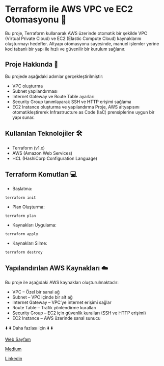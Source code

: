 # Terraform ile AWS VPC ve EC2 Otomasyonu 🚀
Bu proje, Terraform kullanarak AWS üzerinde otomatik bir şekilde VPC (Virtual Private Cloud) ve EC2 (Elastic Compute Cloud) kaynaklarını oluşturmayı hedefler. Altyapı otomasyonu sayesinde, manuel işlemler yerine kod tabanlı bir yapı ile hızlı ve güvenilir bir kurulum sağlanır.

## Proje Hakkında 🎯
Bu projede aşağıdaki adımlar gerçekleştirilmiştir:
- VPC oluşturma
- Subnet yapılandırması
- Internet Gateway ve Route Table ayarları
- Security Group tanımlayarak SSH ve HTTP erişimi sağlama
- EC2 Instance oluşturma ve yapılandırma
Proje, AWS altyapısını otomatikleştirerek Infrastructure as Code (IaC) prensiplerine uygun bir yapı sunar.

## Kullanılan Teknolojiler 🛠️
- Terraform (v1.x)
- AWS (Amazon Web Services)
- HCL (HashiCorp Configuration Language)

## Terraform Komutları 💻
- Başlatma:
```
terraform init
```

- Plan Oluşturma:
```
terraform plan
```

- Kaynakları Uygulama:
```
terraform apply
```

- Kaynakları Silme:
```
terraform destroy
```

## Yapılandırılan AWS Kaynakları ☁️
Bu proje ile aşağıdaki AWS kaynakları oluşturulmaktadır:

- VPC – Özel bir sanal ağ
- Subnet – VPC içinde bir alt ağ
- Internet Gateway – VPC’ye internet erişimi sağlar
- Route Table – Trafik yönlendirme kuralları
- Security Group – EC2 için güvenlik kuralları (SSH ve HTTP erişimi)
- EC2 Instance – AWS üzerinde sanal sunucu

⬇️ ⬇️ Daha fazlası için ⬇️ ⬇️ 

[Web Sayfam](yasinburakkavun.com)

[Medium](https://medium.com/@yasinburakavun)

[Linkedin](www.linkedin.com/in/yasin-burak-kavun)
